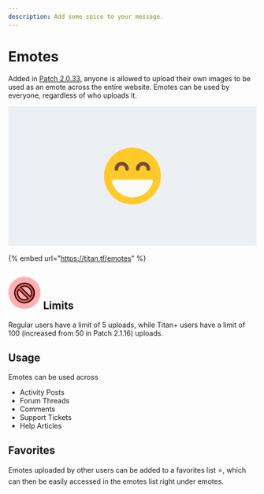 ```yaml
---
description: Add some spice to your message.
---
```


# Emotes

Added in [Patch 2.0.33](https://steamcommunity.com/groups/titantf/discussions/11/1733210552660130995/), anyone is allowed to upload their own images to be used as an emote across the entire website. Emotes can be used by everyone, regardless of who uploads it.

![](../.gitbook/assets/emotes.png)

{% embed url="https://titan.tf/emotes" %}

## ![](../.gitbook/assets/limit.png) Limits

Regular users have a limit of 5 uploads, while Titan+ users have a limit of 100 \(increased from 50 in Patch 2.1.16\) uploads.

## Usage

Emotes can be used across

* Activity Posts
* Forum Threads
* Comments
* Support Tickets
* Help Articles

## Favorites

Emotes uploaded by other users can be added to a favorites list ⭐, which can then be easily accessed in the emotes list right under emotes.

